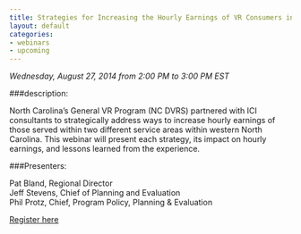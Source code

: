 ```yaml
---
title: Strategies for Increasing the Hourly Earnings of VR Consumers in Western North Carolina and Resulting Implications for Statewide Expansion
layout: default
categories:
- webinars
- upcoming
---
```

*Wednesday, August 27, 2014 from 2:00 PM to 3:00 PM EST*

###description:

North Carolina’s General VR Program (NC DVRS) partnered with ICI consultants to strategically address ways to increase hourly earnings of those served within two different service areas within western North Carolina.  This webinar will present each strategy, its impact on hourly earnings, and lessons learned from the experience.

###Presenters:

Pat Bland, Regional Director  
Jeff Stevens, Chief of Planning and Evaluation  
Phil Protz, Chief, Program Policy, Planning & Evaluation



<a class="btn btn-primary btn-lg" role="button" href="https://events-na6.adobeconnect.com/content/connect/c1/839220836/en/events/event/shared/1149932032/event_registration.html?sco-id=1235803332&_charset_=utf-8">Register here</a>
